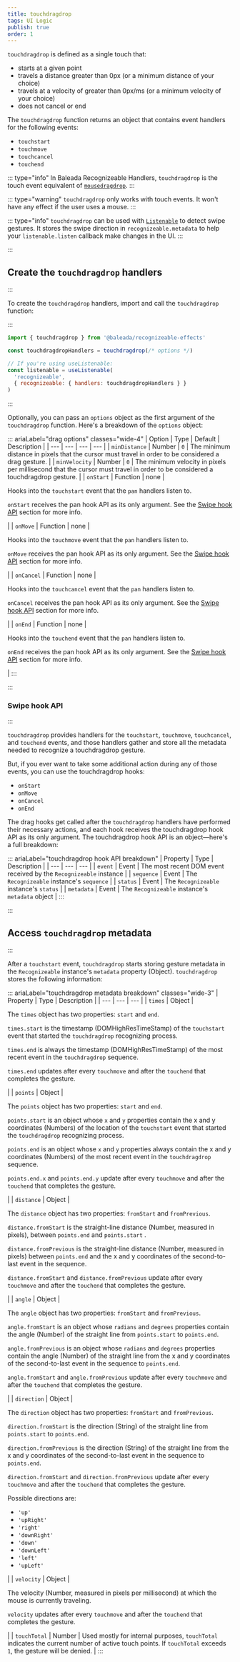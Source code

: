 ```yaml
---
title: touchdragdrop
tags: UI Logic
publish: true
order: 1
---
```


`touchdragdrop` is defined as a single touch that:
- starts at a given point
- travels a distance greater than 0px (or a minimum distance of your choice)
- travels at a velocity of greater than 0px/ms (or a minimum velocity of your choice)
- does not cancel or end

The `touchdragdrop` function returns an object that contains event handlers for the following events:
- `touchstart`
- `touchmove`
- `touchcancel`
- `touchend`

::: type="info"
In Baleada Recognizeable Handlers, `touchdragdrop` is the touch event equivalent of [`mousedragdrop`](/docs/recognizeable-effects/mousedragdrop).
:::

::: type="warning"
`touchdragdrop` only works with touch events. It won't have any effect if the user uses a mouse.
:::

::: type="info"
`touchdragdrop` can be used with [`Listenable`](/docs/logic/classes/Listenable) to detect swipe gestures. It stores the swipe direction in `recognizeable.metadata` to help your `listenable.listen` callback make changes in the UI.
:::


:::
## Create the `touchdragdrop` handlers
:::

To create the `touchdragdrop` handlers, import and call the `touchdragdrop` function:

:::
```js
import { touchdragdrop } from '@baleada/recognizeable-effects'

const touchdragdropHandlers = touchdragdrop(/* options */)

// If you're using useListenable:
const listenable = useListenable(
  'recognizeable',
  { recognizeable: { handlers: touchdragdropHandlers } }
)
```
:::

Optionally, you can pass an `options` object as the first argument of the `touchdragdrop` function. Here's a breakdown of the `options` object:

::: ariaLabel="drag options" classes="wide-4"
| Option | Type | Default | Description |
| --- | --- | --- | --- |
| `minDistance` | Number | `0` | The minimum distance in pixels that the cursor must travel in order to be considered a drag gesture. |
| `minVelocity` | Number | `0` | The minimum velocity in pixels per millisecond that the cursor must travel in order to be considered a touchdragdrop gesture. |
| `onStart` | Function | none | <p>Hooks into the `touchstart` event that the `pan` handlers listen to.</p><p>`onStart` receives the pan hook API as its only argument. See the [Swipe hook API](#pan-hook-api) section for more info.</p> |
| `onMove` | Function | none | <p>Hooks into the `touchmove` event that the `pan` handlers listen to.</p><p>`onMove` receives the pan hook API as its only argument. See the [Swipe hook API](#pan-hook-api) section for more info.</p> |
| `onCancel` | Function | none |  <p>Hooks into the `touchcancel` event that the `pan` handlers listen to.</p><p>`onCancel` receives the pan hook API as its only argument. See the [Swipe hook API](#pan-hook-api) section for more info.</p> |
| `onEnd` | Function | none | <p>Hooks into the `touchend` event that the `pan` handlers listen to.</p><p>`onEnd` receives the pan hook API as its only argument. See the [Swipe hook API](#pan-hook-api) section for more info.</p> |
:::


:::
### Swipe hook API
:::

`touchdragdrop` provides handlers for the `touchstart`, `touchmove`, `touchcancel`, and `touchend` events, and those handlers gather and store all the metadata needed to recognize a touchdragdrop gesture.

But, if you ever want to take some additional action during any of those events, you can use the touchdragdrop hooks:
- `onStart`
- `onMove`
- `onCancel`
- `onEnd`

The drag hooks get called after the `touchdragdrop` handlers have performed their necessary actions, and each hook receives the touchdragdrop hook API as its only argument. The touchdragdrop hook API is an object—here's a full breakdown:

::: ariaLabel="touchdragdrop hook API breakdown"
| Property | Type | Description |
| --- | --- | --- |
| `event` | Event | The most recent DOM event received by the `Recognizeable` instance |
| `sequence` | Event | The `Recognizeable` instance's `sequence` |
| `status` | Event | The `Recognizeable` instance's `status` |
| `metadata` | Event | The `Recognizeable` instance's `metadata` object |
:::


:::
## Access `touchdragdrop` metadata
:::

After a `touchstart` event, `touchdragdrop` starts storing gesture metadata in the `Recognizeable` instance's `metadata` property (Object). `touchdragdrop` stores the following information:

::: ariaLabel="touchdragdrop metadata breakdown" classes="wide-3"
| Property | Type | Description |
| --- | --- | --- |
| `times` | Object | <p>The `times`  object has two properties: `start` and `end`.</p><p>`times.start` is the timestamp (DOMHighResTimeStamp) of the `touchstart` event that started the `touchdragdrop` recognizing process.</p><p>`times.end` is always the timestamp (DOMHighResTimeStamp) of the most recent event in the `touchdragdrop` sequence.</p><p>`times.end` updates after every `touchmove` and after the `touchend` that completes the gesture.</p> |
| `points` | Object | <p>The `points`  object has two properties: `start` and `end`.</p><p>`points.start` is an object whose `x` and `y` properties contain the x and y coordinates (Numbers) of the location of the `touchstart` event that started the `touchdragdrop` recognizing process.</p><p>`points.end` is an object whose `x` and `y` properties always contain the x and y coordinates (Numbers) of the most recent event in the `touchdragdrop` sequence.</p><p>`points.end.x` and `points.end.y` update after every `touchmove` and after the `touchend` that completes the gesture.</p> |
| `distance` | Object | <p>The `distance` object has two properties: `fromStart` and `fromPrevious`.</p><p>`distance.fromStart` is the straight-line distance (Number, measured in pixels), between `points.end` and `points.start` .</p><p>`distance.fromPrevious` is the straight-line distance (Number, measured in pixels) between `points.end` and the x and y coordinates of the second-to-last event in the sequence.</p><p>`distance.fromStart` and `distance.fromPrevious` update after every `touchmove` and after the `touchend` that completes the gesture.</p> |
| `angle` | Object | <p>The `angle` object has two properties: `fromStart` and `fromPrevious`.</p><p>`angle.fromStart` is an object whose `radians` and `degrees` properties contain the angle (Number) of the straight line from `points.start` to `points.end`.</p><p>`angle.fromPrevious` is an object whose `radians` and `degrees` properties contain the angle (Number) of the straight line from the x and y coordinates of the second-to-last event in the sequence to `points.end`.</p><p>`angle.fromStart` and `angle.fromPrevious` update after every `touchmove` and after the `touchend` that completes the gesture.</p> |
| `direction` | Object | <p>The `direction` object has two properties: `fromStart` and `fromPrevious`.</p><p>`direction.fromStart` is the direction (String) of the straight line from `points.start` to `points.end`.</p><p>`direction.fromPrevious` is the direction (String) of the straight line from the x and y coordinates of the second-to-last event in the sequence to `points.end`.</p><p>`direction.fromStart` and `direction.fromPrevious` update after every `touchmove` and after the `touchend` that completes the gesture.</p><p>Possible directions are:</p><ul><li>`'up'`</li><li>`'upRight'`</li><li>`'right'`</li><li>`'downRight'`</li><li>`'down'`</li><li>`'downLeft'`</li><li>`'left'`</li><li>`'upLeft'`</li></ul> |
| `velocity` | Object | <p>The velocity (Number, measured in pixels per millisecond) at which the mouse is currently traveling.</p><p>`velocity` updates after every `touchmove` and after the `touchend` that completes the gesture.</p> |
| `touchTotal` | Number | Used mostly for internal purposes, `touchTotal` indicates the current number of active touch points. If `touchTotal` exceeds `1`, the gesture will be denied. |
:::



